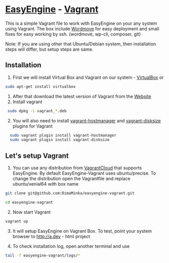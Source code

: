[EasyEngine](https://github.com/rtCamp/easyengine) - [Vagrant](https://vagrantup.com/)
==================

This is a simple Vagrant file to work with EasyEngine on your any system using Vagrant.
The box include [Wordmove](https://github.com/welaika/wordmove) for easy deployment and small fixes for easy working by ssh. (wordmove, wp-cli, composer, git)

Note: If you are using other that Ubuntu/Debian system, then installation steps will differ, but setup steps are same.


## Installation
1. First we will install Virtual Box and Vagrant on our system - [VirtualBox](https://www.virtualbox.org) or

  ```bash
  sudo apt-get install virtualbox
  ```
1.  After that download the latest version of Vagrant from the [Website](https://www.vagrantup.com/downloads.html)
2.  Install vagrant

  ```bash
   sudo dpkg -i vagrant_*.deb
  ```
2.  You will also need to install [vagrant-hostmanager](https://github.com/devopsgroup-io/vagrant-hostmanager) and [vagrant-disksize](https://github.com/sprotheroe/vagrant-disksize) plugins for Vagrant

  ```bash
    sudo vagrant plugin install vagrant-hostmanager
    sudo vagrant plugin install vagrant-disksize
  ```

## Let's setup Vagrant
1. You can use any distribution from [VagrantCloud](http://vagrantcloud.com/) that supports EasyEngine. By default EasyEngine-Vagrant uses ubuntu/precise. 
  To change the distribution open the Vagrantfile and replace ubuntu/xenial64 with box name

  ```bash
  git clone git@github.com:DimaMinka/easyengine-vagrant.git

  cd easyengine-vagrant
 ```
 
2. Now start Vagrant

  ```bash
  vagrant up
  ```
3. It will setup EasyEngine on Vagrant Box. To test, point your system browser to http://a.dev - html project

4. To check installation log, open another terminal and use

  ```bash
  tail -f easyengine-vagrant/logs/*
  ```
